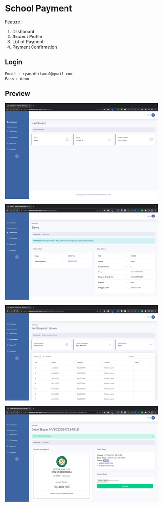 # School Payment

Feature :
1. Dashboard
1. Student Profile
1. List of Payment
1. Payment Confirmation

## Login

```
Email : ryanadhitama2@gmail.com
Pass : demo
```
## Preview

![Preview](https://raw.githubusercontent.com/ryandef/school-payment/master/21.png "This is a sample image.")

![Preview](https://raw.githubusercontent.com/ryandef/school-payment/master/22.png "This is a sample image.")

![Preview](https://raw.githubusercontent.com/ryandef/school-payment/master/23.png "This is a sample image.")

![Preview](https://raw.githubusercontent.com/ryandef/school-payment/master/24.png "This is a sample image.")
